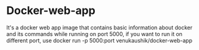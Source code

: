 # Docker-web-app
It's a docker web app image that contains basic information about docker and its commands while running on port 5000, if you want to run it on different port, use docker run -p 5000:port venukaushik/docker-web-app
